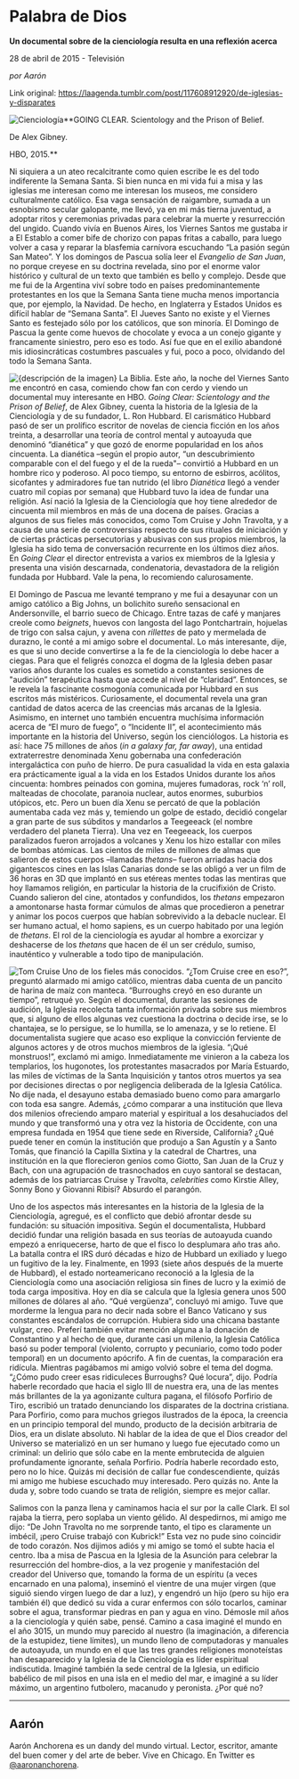 # Palabra de Dios

**Un documental sobre de la cienciología resulta en una reflexión acerca**

28 de abril de 2015 - Televisión

_por Aarón_

Link original: https://laagenda.tumblr.com/post/117608912920/de-iglesias-y-disparates

![Cienciología](https://64.media.tumblr.com/50f6b955a507f0e6789aa8720f5e60ed/tumblr_inline_pgtroxUb6W1t6q87u_500.jpg)**GOING CLEAR. Scientology and the Prison of Belief.  

De Alex Gibney.  

HBO, 2015.**

Ni siquiera a un ateo recalcitrante como quien escribe le es del todo indiferente la Semana Santa. Si bien nunca en mi vida fui a misa y las iglesias me interesan como me interesan los museos, me considero culturalmente católico. Esa vaga sensación de raigambre, sumada a un esnobismo secular galopante, me llevó, ya en mi más tierna juventud, a adoptar ritos y ceremonias privadas para celebrar la muerte y resurrección del ungido. Cuando vivía en Buenos Aires, los Viernes Santos me gustaba ir a El Establo a comer bife de chorizo con papas fritas a caballo, para luego volver a casa y reparar la blasfemia carnívora escuchando “La pasión según San Mateo”. Y los domingos de Pascua solía leer el *Evangelio de San Juan*, no porque creyese en su doctrina revelada, sino por el enorme valor histórico y cultural de un texto que también es bello y complejo. Desde que me fui de la Argentina viví sobre todo en países predominantemente protestantes en los que la Semana Santa tiene mucha menos importancia que, por ejemplo, la Navidad. De hecho, en Inglaterra y Estados Unidos es difícil hablar de “Semana Santa”. El Jueves Santo no existe y el Viernes Santo es festejado sólo por los católicos, que son minoría. El Domingo de Pascua la gente come huevos de chocolate y evoca a un conejo gigante y francamente siniestro, pero eso es todo. Así fue que en el exilio abandoné mis idiosincráticas costumbres pascuales y fui, poco a poco, olvidando del todo la Semana Santa. 

![{descripción de la imagen}](https://64.media.tumblr.com/9c90b3ef94d8f0bcc10b24b63b879c7a/tumblr_inline_pgtroymjNB1t6q87u_250.jpg) La Biblia. Este año, la noche del Viernes Santo me encontró en casa, comiendo chow fan con cerdo y viendo un documental muy interesante en HBO. *Going Clear: Scientology and the Prison of Belief*, de Alex Gibney, cuenta la historia de la Iglesia de la Cienciología y de su fundador, L. Ron Hubbard. El carismático Hubbard pasó de ser un prolífico escritor de novelas de ciencia ficción en los años treinta, a desarrollar una teoría de control mental y autoayuda que denominó “dianética” y que gozó de enorme popularidad en los años cincuenta. La dianética –según el propio autor, “un descubrimiento comparable con el del fuego y el de la rueda"– convirtió a Hubbard en un hombre rico y poderoso. Al poco tiempo, su entorno de esbirros, acólitos, sicofantes y admiradores fue tan nutrido (el libro *Dianética* llegó a vender cuatro mil copias por semana) que Hubbard tuvo la idea de fundar una religión. Así nació la Iglesia de la Cienciología que hoy tiene alrededor de cincuenta mil miembros en más de una docena de países. Gracias a algunos de sus fieles más conocidos, como Tom Cruise y John Travolta, y a causa de una serie de controversias respecto de sus rituales de iniciación y de ciertas prácticas persecutorias y abusivas con sus propios miembros, la Iglesia ha sido tema de conversación recurrente en los últimos diez años. En *Going Clear* el director entrevista a varios ex miembros de la Iglesia y presenta una visión descarnada, condenatoria, devastadora de la religión fundada por Hubbard. Vale la pena, lo recomiendo calurosamente. 

El Domingo de Pascua me levanté temprano y me fui a desayunar con un amigo católico a Big Johns, un bolichito sureño sensacional en Andersonville, el barrio sueco de Chicago. Entre tazas de café y manjares creole como *beignets*, huevos con langosta del lago Pontchartrain, hojuelas de trigo con salsa cajun, y avena con *rillettes* de pato y mermelada de durazno, le conté a mi amigo sobre el documental. Lo más interesante, dije, es que si uno decide convertirse a la fe de la cienciología lo debe hacer a ciegas. Para que el feligrés conozca el dogma de la Iglesia deben pasar varios años durante los cuales es sometido a constantes sesiones de "audición” terapéutica hasta que accede al nivel de “claridad”. Entonces, se le revela la fascinante cosmogonía comunicada por Hubbard en sus escritos más mistéricos. Curiosamente, el documental revela una gran cantidad de datos acerca de las creencias más arcanas de la Iglesia. Asimismo, en internet uno también encuentra muchísima información acerca de “El muro de fuego”, o “Incidente II”, el acontecimiento más importante en la historia del Universo, según los cienciólogos. La historia es así: hace 75 millones de años (*in a galaxy far, far away*), una entidad extraterrestre denominada Xenu gobernaba una confederación intergaláctica con puño de hierro. De pura casualidad la vida en esta galaxia era prácticamente igual a la vida en los Estados Unidos durante los años cincuenta: hombres peinados con gomina, mujeres fumadoras, rock ‘n’ roll, malteadas de chocolate, paranoia nuclear, autos enormes, suburbios utópicos, etc. Pero un buen día Xenu se percató de que la población aumentaba cada vez más y, temiendo un golpe de estado, decidió congelar a gran parte de sus súbditos y mandarlos a Teegeeack (el nombre verdadero del planeta Tierra). Una vez en Teegeeack, los cuerpos paralizados fueron arrojados a volcanes y Xenu los hizo estallar con miles de bombas atómicas. Las cientos de miles de millones de almas que salieron de estos cuerpos –llamadas *thetans*– fueron arriadas hacia dos gigantescos cines en las Islas Canarias donde se las obligó a ver un film de 36 horas en 3D que implantó en sus etéreas mentes todas las mentiras que hoy llamamos religión, en particular la historia de la crucifixión de Cristo. Cuando salieron del cine, atontados y confundidos, los *thetans* empezaron a amontonarse hasta formar cúmulos de almas que procedieron a penetrar y animar los pocos cuerpos que habían sobrevivido a la debacle nuclear. El ser humano actual, el homo sapiens, es un cuerpo habitado por una legión de *thetans*. El rol de la cienciología es ayudar al hombre a exorcizar y deshacerse de los *thetans* que hacen de él un ser crédulo, sumiso, inauténtico y vulnerable a todo tipo de manipulación.

![Tom Cruise](https://64.media.tumblr.com/7ed96c35f12ae53798a1ea7336608fb2/tumblr_inline_pgtroypaGT1t6q87u_500.jpg) Uno de los fieles más conocidos. “¿Tom Cruise cree en eso?”, preguntó alarmado mi amigo católico, mientras daba cuenta de un pancito de harina de maíz con manteca. “Burroughs creyó en eso durante un tiempo”, retruqué yo. Según el documental, durante las sesiones de audición, la Iglesia recolecta tanta información privada sobre sus miembros que, si alguno de ellos algunas vez cuestiona la doctrina o decide irse, se lo chantajea, se lo persigue, se lo humilla, se lo amenaza, y se lo retiene. El documentalista sugiere que acaso eso explique la convicción ferviente de algunos actores y de otros muchos miembros de la iglesia. “¡Qué monstruos!”, exclamó mi amigo. Inmediatamente me vinieron a la cabeza los templarios, los hugonotes, los protestantes masacrados por María Estuardo, las miles de víctimas de la Santa Inquisición y tantos otros muertos ya sea por decisiones directas o por negligencia deliberada de la Iglesia Católica. No dije nada, el desayuno estaba demasiado bueno como para amargarlo con toda esa sangre. Además, ¿cómo comparar a una institución que lleva dos milenios ofreciendo amparo material y espiritual a los desahuciados del mundo y que transformó una y otra vez la historia de Occidente, con una empresa fundada en 1954 que tiene sede en Riverside, California? ¿Qué puede tener en común la institución que produjo a San Agustín y a Santo Tomás, que financió la Capilla Sixtina y la catedral de Chartres, una institución en la que florecieron genios como Giotto, San Juan de la Cruz y Bach, con una agrupación de trasnochados en cuyo santoral se destacan, además de los patriarcas Cruise y Travolta, *celebrities* como Kirstie Alley, Sonny Bono y Giovanni Ribisi? Absurdo el parangón.

Uno de los aspectos más interesantes en la historia de la Iglesia de la Cienciología, agregué, es el conflicto que debió afrontar desde su fundación: su situación impositiva. Según el documentalista, Hubbard decidió fundar una religión basada en sus teorías de autoayuda cuando empezó a enriquecerse, harto de que el fisco lo desplumara año tras año. La batalla contra el IRS duró décadas e hizo de Hubbard un exiliado y luego un fugitivo de la ley. Finalmente, en 1993 (siete años después de la muerte de Hubbard), el estado norteamericano reconoció a la Iglesia de la Cienciología como una asociación religiosa sin fines de lucro y la eximió de toda carga impositiva. Hoy en día se calcula que la Iglesia genera unos 500 millones de dólares al año. “Qué vergüenza”, concluyó mi amigo. Tuve que morderme la lengua para no decir nada sobre el Banco Vaticano y sus constantes escándalos de corrupción. Hubiera sido una chicana bastante vulgar, creo. Preferí también evitar mención alguna a la donación de Constantino y al hecho de que, durante casi un milenio, la Iglesia Católica basó su poder temporal (violento, corrupto y pecuniario, como todo poder temporal) en un documento apócrifo. A fin de cuentas, la comparación era ridícula. Mientras pagábamos mi amigo volvió sobre el tema del dogma. “¿Cómo pudo creer esas ridiculeces Burroughs? Qué locura”, dijo. Podría haberle recordado que hacia el siglo III de nuestra era, una de las mentes más brillantes de la ya agonizante cultura pagana, el filósofo Porfirio de Tiro, escribió un tratado denunciando los disparates de la doctrina cristiana. Para Porfirio, como para muchos griegos ilustrados de la época, la creencia en un principio temporal del mundo, producto de la decisión arbitraria de Dios, era un dislate absoluto. Ni hablar de la idea de que el Dios creador del Universo se materializó en un ser humano y luego fue ejecutado como un criminal: un delirio que sólo cabe en la mente embrutecida de alguien profundamente ignorante, señala Porfirio. Podría haberle recordado esto, pero no lo hice. Quizás mi decisión de callar fue condescendiente, quizás mi amigo me hubiese escuchado muy interesado. Pero quizás no. Ante la duda y, sobre todo cuando se trata de religión, siempre es mejor callar. 

Salimos con la panza llena y caminamos hacia el sur por la calle Clark. El sol rajaba la tierra, pero soplaba un viento gélido. Al despedirnos, mi amigo me dijo: “De John Travolta no me sorprende tanto, el tipo es claramente un imbécil, ¡pero Cruise trabajó con Kubrick!” Esta vez no pude sino coincidir de todo corazón. Nos dijimos adiós y mi amigo se tomó el subte hacia el centro. Iba a misa de Pascua en la Iglesia de la Asunción para celebrar la resurrección del hombre-dios, a la vez progenie y manifestación del creador del Universo que, tomando la forma de un espíritu (a veces encarnado en una paloma), inseminó el vientre de una mujer virgen (que siguió siendo virgen luego de dar a luz), y engendró un hijo (pero su hijo era también él) que dedicó su vida a curar enfermos con sólo tocarlos, caminar sobre el agua, transformar piedras en pan y agua en vino. Démosle mil años a la cienciología y quién sabe, pensé. Camino a casa imaginé el mundo en el año 3015, un mundo muy parecido al nuestro (la imaginación, a diferencia de la estupidez, tiene límites), un mundo lleno de computadoras y manuales de autoayuda, un mundo en el que las tres grandes religiones monoteístas han desaparecido y la Iglesia de la Cienciología es líder espiritual indiscutida. Imaginé también la sede central de la Iglesia, un edificio babélico de mil pisos en una isla en el medio del mar, e imaginé a su líder máximo, un argentino futbolero, macanudo y peronista. ¿Por qué no?



---

 Aarón
------

 Aarón Anchorena es un dandy del mundo virtual. Lector, escritor, amante del buen comer y del arte de beber. Vive en Chicago. En Twitter es [@aaronanchorena](http://www.twitter.com/aaronanchorena). 

